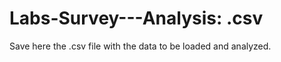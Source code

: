 Labs-Survey---Analysis: .csv
===============================

Save here the .csv file with the data to be loaded and analyzed.

